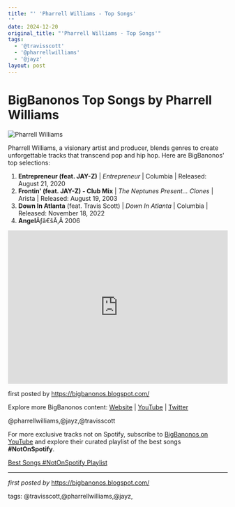 ```yaml
---
title: "' 'Pharrell Williams - Top Songs'
'"
date: 2024-12-20
original_title: "'Pharrell Williams - Top Songs'"
tags:
  - '@travisscott'
  - '@pharrellwilliams'
  - '@jayz'
layout: post
---
```

<h1>BigBanonos Top Songs by Pharrell Williams</h1>
<img alt="Pharrell Williams" src="https://www.indiewire.com/wp-content/uploads/2014/02/pharrell-williams.jpg" /> <p>Pharrell Williams, a visionary artist and producer, blends genres to create unforgettable tracks that transcend pop and hip hop. Here are BigBanonos' top selections:</p> <ol> <li><strong>Entrepreneur (feat. JAY-Z)</strong> | <em>Entrepreneur</em> | Columbia | Released: August 21, 2020</li> <li><strong>Frontin' (feat. JAY-Z) - Club Mix</strong> | <em>The Neptunes Present... Clones</em> | Arista | Released: August 19, 2003</li> <li><strong>Down In Atlanta</strong> (feat. Travis Scott) | <em>Down In Atlanta</em> | Columbia | Released: November 18, 2022</li><li><strong>Angel</strong>Ãƒâ€šÃ‚Â 2006</li>
</ol> <div> <iframe allow="autoplay; clipboard-write; encrypted-media; fullscreen; picture-in-picture" frameborder="0" height="352" loading="lazy" src="https://open.spotify.com/embed/playlist/6mlFmxZlkf6uB0x5GsuQGY?utm_source=generator" width="100%"></iframe>
</div> <p>first posted by <a href="https://bigbanonos.blogspot.com/">https://bigbanonos.blogspot.com/</a></p> <div> <p>Explore more BigBanonos content: <a href="https://bigbanonos.blogspot.com/">Website</a> | <a href="https://www.youtube.com/@BigBanonos">YouTube</a> | <a href="https://x.com/bigbanonos">Twitter</a></p>
</div> <!--Tags-->
<p>@pharrellwilliams,@jayz,@travisscott</p>


<!--Subscribe and Playlist Links-->
<div>
    <p>For more exclusive tracks not on Spotify, subscribe to <a href="https://www.youtube.com/@BigBanonos" target="_blank">BigBanonos on YouTube</a> and explore their curated playlist of the best songs <strong>#NotOnSpotify</strong>.</p>
    <p><a href="https://www.youtube.com/playlist?list=PLtuNtuTatqI0kFahUCbtbfenC_ET5O_tr" target="_blank">Best Songs #NotOnSpotify Playlist<br /></a></p></div>

<hr />

<p><em>first posted by</em> <a href="https://bigbanonos.blogspot.com/" rel="noopener" target="_new">https://bigbanonos.blogspot.com/</a></p>

<p>tags: @travisscott,@pharrellwilliams,@jayz,</p>
